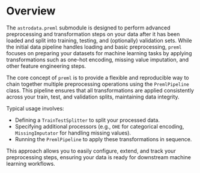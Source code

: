 # Overview

The `astrodata.preml` submodule is designed to perform advanced preprocessing and transformation steps on your data after it has been loaded and split into training, testing, and (optionally) validation sets. While the initial data pipeline handles loading and basic preprocessing, `preml` focuses on preparing your datasets for machine learning tasks by applying transformations such as one-hot encoding, missing value imputation, and other feature engineering steps.

The core concept of `preml` is to provide a flexible and reproducible way to chain together multiple preprocessing operations using the `PremlPipeline` class. This pipeline ensures that all transformations are applied consistently across your train, test, and validation splits, maintaining data integrity.

Typical usage involves:
- Defining a `TrainTestSplitter` to split your processed data.
- Specifying additional processors (e.g., `OHE` for categorical encoding, `MissingImputator` for handling missing values).
- Running the `PremlPipeline` to apply these transformations in sequence.

This approach allows you to easily configure, extend, and track your preprocessing steps, ensuring your data is ready for downstream machine learning workflows.


